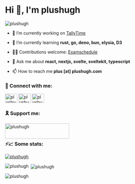 <h1 align="left">Hi 👋, I'm plushugh</h1>

<p align="left"> <img src="https://komarev.com/ghpvc/?username=plushugh&label=Profile%20views&color=0e75b6&style=flat-square" alt="plushugh" /> </p>

- 🔭 I’m currently working on [TallyTime](https://github.com/radioclub/tallytime)

- 🌱 I’m currently learning **rust, go, deno, bun, elysia, D3**

- 🧑‍💻 Contributions welcome: [Examschedule](https://github.com/plushugh/examschedule)

- 💬 Ask me about **react, nextjs, svelte, sveltekit, typescript**

- 📫 How to reach me **plus [at] plushugh.com**

<h3 align="left">🔗 Connect with me:</h3>
<p align="left">
<a href="https://dev.to/plushugh" target="blank"><img align="center" src="https://raw.githubusercontent.com/rahuldkjain/github-profile-readme-generator/master/src/images/icons/Social/devto.svg" alt="plushugh" height="30" width="40" /></a>
<a href="https://twitter.com/plushugh" target="blank"><img align="center" src="https://raw.githubusercontent.com/rahuldkjain/github-profile-readme-generator/master/src/images/icons/Social/twitter.svg" alt="plushugh" height="30" width="40" /></a>
<a href="https://www.leetcode.com/plushugh" target="blank"><img align="center" src="https://raw.githubusercontent.com/rahuldkjain/github-profile-readme-generator/master/src/images/icons/Social/leet-code.svg" alt="plushugh" height="30" width="40" /></a>
</p>
<!--
<h3 align="left">🛠️ Languages and Tools I use (incomplete):</h3>
<p align="left"> <img src="https://unpkg.com/simple-icons@9.4.0/icons/1password.svg" alt="1password icon" width="40" height="40" />
<img src="https://unpkg.com/simple-icons@9.4.0/icons/amazonaws.svg" alt="amazonaws icon" width="40" height="40" />
<img src="https://unpkg.com/simple-icons@9.4.0/icons/archlinux.svg" alt="archlinux icon" width="40" height="40" />
<img src="https://unpkg.com/simple-icons@9.4.0/icons/arduino.svg" alt="arduino icon" width="40" height="40" />
<img src="https://unpkg.com/simple-icons@9.4.0/icons/autoprefixer.svg" alt="autoprefixer icon" width="40" height="40" />
<img src="https://unpkg.com/simple-icons@9.4.0/icons/babel.svg" alt="babel icon" width="40" height="40" />
<img src="https://unpkg.com/simple-icons@9.4.0/icons/blender.svg" alt="blender icon" width="40" height="40" />
<img src="https://unpkg.com/simple-icons@9.4.0/icons/bulma.svg" alt="bulma icon" width="40" height="40" />
<img src="https://unpkg.com/simple-icons@9.4.0/icons/bun.svg" alt="bun icon" width="40" height="40" />
<img src="https://unpkg.com/simple-icons@9.4.0/icons/c.svg" alt="c icon" width="40" height="40" />
<img src="https://unpkg.com/simple-icons@9.4.0/icons/chakraui.svg" alt="chakraui icon" width="40" height="40" />
<img src="https://unpkg.com/simple-icons@9.4.0/icons/chartdotjs.svg" alt="chartdotjs icon" width="40" height="40" />
<img src="https://unpkg.com/simple-icons@9.4.0/icons/circleci.svg" alt="circleci icon" width="40" height="40" />
<img src="https://unpkg.com/simple-icons@9.4.0/icons/cmake.svg" alt="cmake icon" width="40" height="40" />
<img src="https://unpkg.com/simple-icons@9.4.0/icons/containerd.svg" alt="containerd icon" width="40" height="40" />
<img src="https://unpkg.com/simple-icons@9.4.0/icons/cplusplus.svg" alt="cplusplus icon" width="40" height="40" />
<img src="https://unpkg.com/simple-icons@9.4.0/icons/crunchyroll.svg" alt="crunchyroll icon" width="40" height="40" />
<img src="https://unpkg.com/simple-icons@9.4.0/icons/d3dotjs.svg" alt="d3dotjs icon" width="40" height="40" />
<img src="https://unpkg.com/simple-icons@9.4.0/icons/daisyui.svg" alt="daisyui icon" width="40" height="40" />
<img src="https://unpkg.com/simple-icons@9.4.0/icons/dart.svg" alt="dart icon" width="40" height="40" />
<img src="https://unpkg.com/simple-icons@9.4.0/icons/debian.svg" alt="debian icon" width="40" height="40" />
<img src="https://unpkg.com/simple-icons@9.4.0/icons/deno.svg" alt="deno icon" width="40" height="40" />
<img src="https://unpkg.com/simple-icons@9.4.0/icons/dependabot.svg" alt="dependabot icon" width="40" height="40" />
<img src="https://unpkg.com/simple-icons@9.4.0/icons/digitalocean.svg" alt="digitalocean icon" width="40" height="40" />
<img src="https://unpkg.com/simple-icons@9.4.0/icons/docker.svg" alt="docker icon" width="40" height="40" />
<img src="https://unpkg.com/simple-icons@9.4.0/icons/dotenv.svg" alt="dotenv icon" width="40" height="40" />
<img src="https://unpkg.com/simple-icons@9.4.0/icons/eagle.svg" alt="eagle icon" width="40" height="40" />
<img src="https://unpkg.com/simple-icons@9.4.0/icons/editorconfig.svg" alt="editorconfig icon" width="40" height="40" />
<img src="https://unpkg.com/simple-icons@9.4.0/icons/electron.svg" alt="electron icon" width="40" height="40" />
<img src="https://unpkg.com/simple-icons@9.4.0/icons/eslint.svg" alt="eslint icon" width="40" height="40" />
<img src="https://unpkg.com/simple-icons@9.4.0/icons/esbuild.svg" alt="esbuild icon" width="40" height="40" />
<img src="https://unpkg.com/simple-icons@9.4.0/icons/express.svg" alt="express icon" width="40" height="40" />
<img src="https://unpkg.com/simple-icons@9.4.0/icons/fedora.svg" alt="fedora icon" width="40" height="40" />
<img src="https://unpkg.com/simple-icons@9.4.0/icons/ffmpeg.svg" alt="ffmpeg icon" width="40" height="40" />
<img src="https://unpkg.com/simple-icons@9.4.0/icons/figma.svg" alt="figma icon" width="40" height="40" />
<img src="https://unpkg.com/simple-icons@9.4.0/icons/fig.svg" alt="fig icon" width="40" height="40" />
<img src="https://unpkg.com/simple-icons@9.4.0/icons/flask.svg" alt="flask icon" width="40" height="40" />
<img src="https://unpkg.com/simple-icons@9.4.0/icons/flutter.svg" alt="flutter icon" width="40" height="40" />
<img src="https://unpkg.com/simple-icons@9.4.0/icons/gatsby.svg" alt="gatsby icon" width="40" height="40" />
<img src="https://unpkg.com/simple-icons@9.4.0/icons/git.svg" alt="git icon" width="40" height="40" />
<img src="https://unpkg.com/simple-icons@9.4.0/icons/github.svg" alt="github icon" width="40" height="40" />
<img src="https://unpkg.com/simple-icons@9.4.0/icons/gitlab.svg" alt="gitlab icon" width="40" height="40" />
<img src="https://unpkg.com/simple-icons@9.4.0/icons/go.svg" alt="go icon" width="40" height="40" />
<img src="https://unpkg.com/simple-icons@9.4.0/icons/grafana.svg" alt="grafana icon" width="40" height="40" />
<img src="https://unpkg.com/simple-icons@9.4.0/icons/graphql.svg" alt="graphql icon" width="40" height="40" />
<img src="https://unpkg.com/simple-icons@9.4.0/icons/heroku.svg" alt="heroku icon" width="40" height="40" />
<img src="https://unpkg.com/simple-icons@9.4.0/icons/homebrew.svg" alt="homebrew icon" width="40" height="40" />
<img src="https://unpkg.com/simple-icons@9.4.0/icons/hugo.svg" alt="hugo icon" width="40" height="40" />
<img src="https://unpkg.com/simple-icons@9.4.0/icons/iterm2.svg" alt="iterm2 icon" width="40" height="40" />
<img src="https://unpkg.com/simple-icons@9.4.0/icons/javascript.svg" alt="javascript icon" width="40" height="40" />
<img src="https://unpkg.com/simple-icons@9.4.0/icons/jamstack.svg" alt="jamstack icon" width="40" height="40" />
<img src="https://unpkg.com/simple-icons@9.4.0/icons/jekyll.svg" alt="jekyll icon" width="40" height="40" />
<img src="https://unpkg.com/simple-icons@9.4.0/icons/json.svg" alt="json icon" width="40" height="40" />
<img src="https://unpkg.com/simple-icons@9.4.0/icons/jsdelivr.svg" alt="jsdelivr icon" width="40" height="40" />
<img src="https://unpkg.com/simple-icons@9.4.0/icons/jss.svg" alt="jss icon" width="40" height="40" />
<img src="https://unpkg.com/simple-icons@9.4.0/icons/kicad.svg" alt="kicad icon" width="40" height="40" />
<img src="https://unpkg.com/simple-icons@9.4.0/icons/lighthouse.svg" alt="lighthouse icon" width="40" height="40" />
<img src="https://unpkg.com/simple-icons@9.4.0/icons/linux.svg" alt="linux icon" width="40" height="40" />
<img src="https://unpkg.com/simple-icons@9.4.0/icons/llvm.svg" alt="llvm icon" width="40" height="40" />
<img src="https://unpkg.com/simple-icons@9.4.0/icons/lua.svg" alt="lua icon" width="40" height="40" />
<img src="https://unpkg.com/simple-icons@9.4.0/icons/macos.svg" alt="macos icon" width="40" height="40" />
<img src="https://unpkg.com/simple-icons@9.4.0/icons/markdown.svg" alt="markdown icon" width="40" height="40" />
<img src="https://unpkg.com/simple-icons@9.4.0/icons/mdx.svg" alt="mdx icon" width="40" height="40" />
<img src="https://unpkg.com/simple-icons@9.4.0/icons/micropython.svg" alt="micropython icon" width="40" height="40" />
<img src="https://unpkg.com/simple-icons@9.4.0/icons/mongodb.svg" alt="mongodb icon" width="40" height="40" />
<img src="https://unpkg.com/simple-icons@9.4.0/icons/mongoose.svg" alt="mongoose icon" width="40" height="40" />
<img src="https://unpkg.com/simple-icons@9.4.0/icons/monkeytype.svg" alt="monkeytype icon" width="40" height="40" />
<img src="https://unpkg.com/simple-icons@9.4.0/icons/nextdotjs.svg" alt="nextdotjs icon" width="40" height="40" />
<img src="https://unpkg.com/simple-icons@9.4.0/icons/nginx.svg" alt="nginx icon" width="40" height="40" />
<img src="https://unpkg.com/simple-icons@9.4.0/icons/nodedotjs.svg" alt="nodedotjs icon" width="40" height="40" />
<img src="https://unpkg.com/simple-icons@9.4.0/icons/notion.svg" alt="notion icon" width="40" height="40" />
<img src="https://unpkg.com/simple-icons@9.4.0/icons/npm.svg" alt="npm icon" width="40" height="40" />
<img src="https://unpkg.com/simple-icons@9.4.0/icons/obsidian.svg" alt="obsidian icon" width="40" height="40" />
<img src="https://unpkg.com/simple-icons@9.4.0/icons/observable.svg" alt="observable icon" width="40" height="40" />
<img src="https://unpkg.com/simple-icons@9.4.0/icons/passport.svg" alt="passport icon" width="40" height="40" />
<img src="https://unpkg.com/simple-icons@9.4.0/icons/payloadcms.svg" alt="payloadcms icon" width="40" height="40" />
<img src="https://unpkg.com/simple-icons@9.4.0/icons/penpot.svg" alt="penpot icon" width="40" height="40" />
<img src="https://unpkg.com/simple-icons@9.4.0/icons/pihole.svg" alt="pihole icon" width="40" height="40" />
<img src="https://unpkg.com/simple-icons@9.4.0/icons/planetscale.svg" alt="planetscale icon" width="40" height="40" />
<img src="https://unpkg.com/simple-icons@9.4.0/icons/playwright.svg" alt="playwright icon" width="40" height="40" />
<img src="https://unpkg.com/simple-icons@9.4.0/icons/pnpm.svg" alt="pnpm icon" width="40" height="40" />
<img src="https://unpkg.com/simple-icons@9.4.0/icons/pocketbase.svg" alt="pocketbase icon" width="40" height="40" />
<img src="https://unpkg.com/simple-icons@9.4.0/icons/postgresql.svg" alt="postgresql icon" width="40" height="40" />
<img src="https://unpkg.com/simple-icons@9.4.0/icons/postcss.svg" alt="postcss icon" width="40" height="40" />
<img src="https://unpkg.com/simple-icons@9.4.0/icons/preact.svg" alt="preact icon" width="40" height="40" />
<img src="https://unpkg.com/simple-icons@9.4.0/icons/prettier.svg" alt="prettier icon" width="40" height="40" />
<img src="https://unpkg.com/simple-icons@9.4.0/icons/prisma.svg" alt="prisma icon" width="40" height="40" />
<img src="https://unpkg.com/simple-icons@9.4.0/icons/prometheus.svg" alt="prometheus icon" width="40" height="40" />
<img src="https://unpkg.com/simple-icons@9.4.0/icons/proxmox.svg" alt="proxmox icon" width="40" height="40" />
<img src="https://unpkg.com/simple-icons@9.4.0/icons/pwa.svg" alt="pwa icon" width="40" height="40" />
<img src="https://unpkg.com/simple-icons@9.4.0/icons/python.svg" alt="python icon" width="40" height="40" />
<img src="https://unpkg.com/simple-icons@9.4.0/icons/qemu.svg" alt="qemu icon" width="40" height="40" />
<img src="https://unpkg.com/simple-icons@9.4.0/icons/qmk.svg" alt="qmk icon" width="40" height="40" />
<img src="https://unpkg.com/simple-icons@9.4.0/icons/railway.svg" alt="railway icon" width="40" height="40" />
<img src="https://unpkg.com/simple-icons@9.4.0/icons/raspberrypi.svg" alt="raspberrypi icon" width="40" height="40" />
<img src="https://unpkg.com/simple-icons@9.4.0/icons/react.svg" alt="react icon" width="40" height="40" />
<img src="https://unpkg.com/simple-icons@9.4.0/icons/reacthookform.svg" alt="reacthookform icon" width="40" height="40" />
<img src="https://unpkg.com/simple-icons@9.4.0/icons/reactrouter.svg" alt="reactrouter icon" width="40" height="40" />
<img src="https://unpkg.com/simple-icons@9.4.0/icons/reactquery.svg" alt="reactquery icon" width="40" height="40" />
<img src="https://unpkg.com/simple-icons@9.4.0/icons/remix.svg" alt="remix icon" width="40" height="40" />
<img src="https://unpkg.com/simple-icons@9.4.0/icons/rust.svg" alt="rust icon" width="40" height="40" />
<img src="https://unpkg.com/simple-icons@9.4.0/icons/sass.svg" alt="sass icon" width="40" height="40" />
<img src="https://unpkg.com/simple-icons@9.4.0/icons/semver.svg" alt="semver icon" width="40" height="40" />
<img src="https://unpkg.com/simple-icons@9.4.0/icons/sentry.svg" alt="sentry icon" width="40" height="40" />
<img src="https://unpkg.com/simple-icons@9.4.0/icons/serverless.svg" alt="serverless icon" width="40" height="40" />
<img src="https://unpkg.com/simple-icons@9.4.0/icons/setapp.svg" alt="setapp icon" width="40" height="40" />
<img src="https://unpkg.com/simple-icons@9.4.0/icons/shikimori.svg" alt="shikimori icon" width="40" height="40" />
<img src="https://unpkg.com/simple-icons@9.4.0/icons/simpleicons.svg" alt="simpleicons icon" width="40" height="40" />
<img src="https://unpkg.com/simple-icons@9.4.0/icons/skypack.svg" alt="skypack icon" width="40" height="40" />
<img src="https://unpkg.com/simple-icons@9.4.0/icons/snowpack.svg" alt="snowpack icon" width="40" height="40" />
<img src="https://unpkg.com/simple-icons@9.4.0/icons/snyk.svg" alt="snyk icon" width="40" height="40" />
<img src="https://unpkg.com/simple-icons@9.4.0/icons/sqlite.svg" alt="sqlite icon" width="40" height="40" />
<img src="https://unpkg.com/simple-icons@9.4.0/icons/starship.svg" alt="starship icon" width="40" height="40" />
<img src="https://unpkg.com/simple-icons@9.4.0/icons/stylelint.svg" alt="stylelint icon" width="40" height="40" />
<img src="https://unpkg.com/simple-icons@9.4.0/icons/supabase.svg" alt="supabase icon" width="40" height="40" />
<img src="https://unpkg.com/simple-icons@9.4.0/icons/svelte.svg" alt="svelte icon" width="40" height="40" />
<img src="https://unpkg.com/simple-icons@9.4.0/icons/swc.svg" alt="swc icon" width="40" height="40" />
<img src="https://unpkg.com/simple-icons@9.4.0/icons/tailwindcss.svg" alt="tailwindcss icon" width="40" height="40" />
<img src="https://unpkg.com/simple-icons@9.4.0/icons/tmux.svg" alt="tmux icon" width="40" height="40" />
<img src="https://unpkg.com/simple-icons@9.4.0/icons/travisci.svg" alt="travisci icon" width="40" height="40" />
<img src="https://unpkg.com/simple-icons@9.4.0/icons/trpc.svg" alt="trpc icon" width="40" height="40" />
<img src="https://unpkg.com/simple-icons@9.4.0/icons/typescript.svg" alt="typescript icon" width="40" height="40" />
<img src="https://unpkg.com/simple-icons@9.4.0/icons/ubuntu.svg" alt="ubuntu icon" width="40" height="40" />
<img src="https://unpkg.com/simple-icons@9.4.0/icons/unsplash.svg" alt="unsplash icon" width="40" height="40" />
<img src="https://unpkg.com/simple-icons@9.4.0/icons/valorant.svg" alt="valorant icon" width="40" height="40" />
<img src="https://unpkg.com/simple-icons@9.4.0/icons/vercel.svg" alt="vercel icon" width="40" height="40" />
<img src="https://unpkg.com/simple-icons@9.4.0/icons/vim.svg" alt="vim icon" width="40" height="40" />
<img src="https://unpkg.com/simple-icons@9.4.0/icons/virtualbox.svg" alt="virtualbox icon" width="40" height="40" />
<img src="https://unpkg.com/simple-icons@9.4.0/icons/visualstudiocode.svg" alt="visualstudiocode icon" width="40" height="40" />
<img src="https://unpkg.com/simple-icons@9.4.0/icons/vite.svg" alt="vite icon" width="40" height="40" />
<img src="https://unpkg.com/simple-icons@9.4.0/icons/wayland.svg" alt="wayland icon" width="40" height="40" />
<img src="https://unpkg.com/simple-icons@9.4.0/icons/webassembly.svg" alt="webassembly icon" width="40" height="40" />
<img src="https://unpkg.com/simple-icons@9.4.0/icons/webauthn.svg" alt="webauthn icon" width="40" height="40" />
<img src="https://unpkg.com/simple-icons@9.4.0/icons/webpack.svg" alt="webpack icon" width="40" height="40" />
<img src="https://unpkg.com/simple-icons@9.4.0/icons/webstorm.svg" alt="webstorm icon" width="40" height="40" />
<img src="https://unpkg.com/simple-icons@9.4.0/icons/wikidotjs.svg" alt="wikidotjs icon" width="40" height="40" />
<img src="https://unpkg.com/simple-icons@9.4.0/icons/wireguard.svg" alt="wireguard icon" width="40" height="40" />
<img src="https://unpkg.com/simple-icons@9.4.0/icons/wireshark.svg" alt="wireshark icon" width="40" height="40" />
<img src="https://unpkg.com/simple-icons@9.4.0/icons/wolfram.svg" alt="wolfram icon" width="40" height="40" />
<img src="https://unpkg.com/simple-icons@9.4.0/icons/yaml.svg" alt="yaml icon" width="40" height="40" />
<img src="https://unpkg.com/simple-icons@9.4.0/icons/yarn.svg" alt="yarn icon" width="40" height="40" />
<img src="https://unpkg.com/simple-icons@9.4.0/icons/zig.svg" alt="zig icon" width="40" height="40" /> </p>
-->
<h3 align="left">🎗️ Support me:</h3>
<p><a href="https://www.buymeacoffee.com/plushugh"> <img align="left" src="https://cdn.buymeacoffee.com/buttons/v2/default-yellow.png" height="50" width="210" alt="plushugh" /></a></p><br><br>

<h3 align="left">⚡📈 Some stats:</h3>

<p align="left"> <a href="https://github.com/ryo-ma/github-profile-trophy"><img src="https://github-profile-trophy.vercel.app/?username=plushugh&no-frame=true&title=MultiLanguage,Reviews,Stars,Commits,Repositories" alt="plushugh" /></a> </p>
<p><img align="left" src="https://github-readme-stats.vercel.app/api/top-langs?username=plushugh&show_icons=true&locale=en&layout=compact" alt="plushugh" /></p>

<p>&nbsp;<img align="center" src="https://github-readme-stats.vercel.app/api?username=plushugh&show_icons=true&locale=en" alt="plushugh" /></p>

<p><img align="center" src="https://github-readme-streak-stats.herokuapp.com/?user=plushugh&theme=default" alt="plushugh" /></p>
